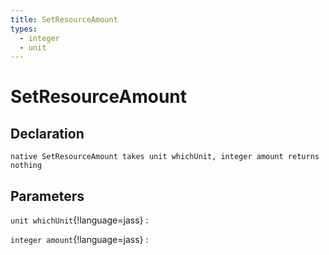 ```yaml
---
title: SetResourceAmount
types:
  - integer
  - unit
---
```


# SetResourceAmount

## Declaration

```jass
native SetResourceAmount takes unit whichUnit, integer amount returns nothing
```

## Parameters
`unit whichUnit`{!language=jass}
: 

`integer amount`{!language=jass}
: 
